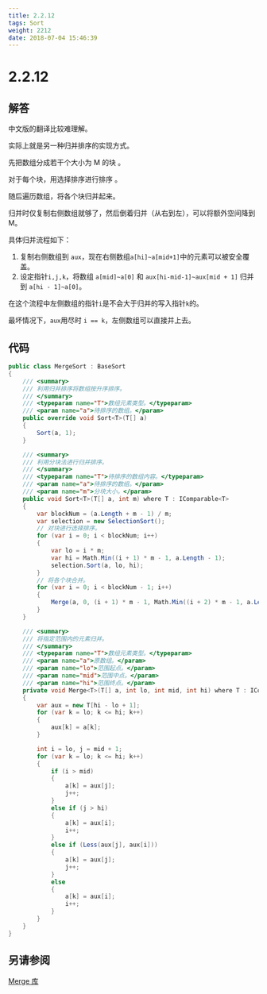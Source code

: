 ```yaml
---
title: 2.2.12
tags: Sort
weight: 2212
date: 2018-07-04 15:46:39
---
```


# 2.2.12


## 解答

中文版的翻译比较难理解。

实际上就是另一种归并排序的实现方式。 

先把数组分成若干个大小为 M 的块 。

对于每个块，用选择排序进行排序 。

随后遍历数组，将各个块归并起来。

归并时仅复制右侧数组就够了，然后倒着归并（从右到左），可以将额外空间降到 M。

具体归并流程如下：

1. 复制右侧数组到 `aux`，现在右侧数组`a[hi]~a[mid+1]`中的元素可以被安全覆盖。
2. 设定指针`i,j,k`，将数组  `a[mid]~a[0]` 和 `aux[hi-mid-1]~aux[mid + 1]` 归并到 `a[hi - 1]~a[0]`。

在这个流程中左侧数组的指针`i`是不会大于归并的写入指针`k`的。

最坏情况下，`aux`用尽时 `i == k`，左侧数组可以直接并上去。

## 代码

```csharp
public class MergeSort : BaseSort
{
    /// <summary>
    /// 利用归并排序将数组按升序排序。
    /// </summary>
    /// <typeparam name="T">数组元素类型。</typeparam>
    /// <param name="a">待排序的数组。</param>
    public override void Sort<T>(T[] a)
    {
        Sort(a, 1);
    }

    /// <summary>
    /// 利用分块法进行归并排序。
    /// </summary>
    /// <typeparam name="T">待排序的数组内容。</typeparam>
    /// <param name="a">待排序的数组。</param>
    /// <param name="m">分块大小。</param>
    public void Sort<T>(T[] a, int m) where T : IComparable<T>
    {
        var blockNum = (a.Length + m - 1) / m;
        var selection = new SelectionSort();
        // 对块进行选择排序。
        for (var i = 0; i < blockNum; i++)
        {
            var lo = i * m;
            var hi = Math.Min((i + 1) * m - 1, a.Length - 1);
            selection.Sort(a, lo, hi);
        }
        // 将各个块合并。
        for (var i = 0; i < blockNum - 1; i++)
        {
            Merge(a, 0, (i + 1) * m - 1, Math.Min((i + 2) * m - 1, a.Length - 1));
        }
    }

    /// <summary>
    /// 将指定范围内的元素归并。
    /// </summary>
    /// <typeparam name="T">数组元素类型。</typeparam>
    /// <param name="a">原数组。</param>
    /// <param name="lo">范围起点。</param>
    /// <param name="mid">范围中点。</param>
    /// <param name="hi">范围终点。</param>
    private void Merge<T>(T[] a, int lo, int mid, int hi) where T : IComparable<T>
    {
        var aux = new T[hi - lo + 1];
        for (var k = lo; k <= hi; k++)
        {
            aux[k] = a[k];
        }

        int i = lo, j = mid + 1;
        for (var k = lo; k <= hi; k++)
        {
            if (i > mid)
            {
                a[k] = aux[j];
                j++;
            }
            else if (j > hi)
            {
                a[k] = aux[i];
                i++;
            }
            else if (Less(aux[j], aux[i]))
            {
                a[k] = aux[j];
                j++;
            }
            else
            {
                a[k] = aux[i];
                i++;
            }
        }
    }
}
```

## 另请参阅

[Merge 库](https://github.com/ikesnowy/Algorithms-4th-Edition-in-Csharp/tree/master/2%20Sorting/2.2/Merge)
